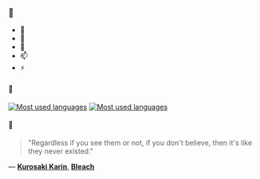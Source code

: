 ### 👋

- 🔭
- 🌱
- 💬
- 📫
- ⚡

#### 🧏

[![Most used languages](https://github-readme-stats-aynah.vercel.app/api/top-langs/?username=aynh&theme=solarized-dark&langs_count=6&layout=compact&hide_title=true)](https://github.com/anuraghazra/github-readme-stats#gh-dark-mode-only)
[![Most used languages](https://github-readme-stats-aynah.vercel.app/api/top-langs/?username=aynh&theme=solarized-light&langs_count=6&layout=compact&hide_title=true)](https://github.com/anuraghazra/github-readme-stats#gh-light-mode-only)

#### 💬

> "Regardless if you see them or not, if you don't believe, then it's like they never existed."

&mdash; [**Kurosaki Karin**](https://myanimelist.net/character.php?q=Kurosaki%20Karin&cat=character), [**Bleach**](https://myanimelist.net/search/all?q=Bleach&cat=all)
